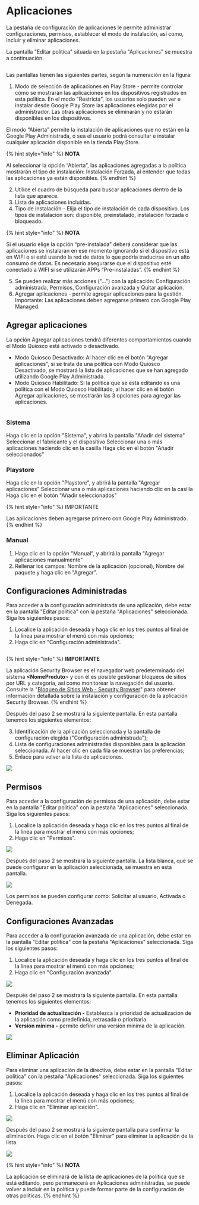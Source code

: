 # Aplicaciones

La pestaña de configuración de aplicaciones le permite administrar configuraciones, permisos, establecer el modo de instalación, así como, incluir y eliminar aplicaciones.

La pantalla "Editar política" situada en la pestaña "Aplicaciones" se muestra a continuación.

<figure><img src="../../.gitbook/assets/Captura de tela 2023-11-07 110836.png" alt=""><figcaption></figcaption></figure>

Las pantallas tienen las siguientes partes, según la numeración en la figura:

1. Modo de selección de aplicaciones en Play Store - permite controlar cómo se mostrarán las aplicaciones en los dispositivos registrados en esta política. En el modo "Restricta", los usuarios solo pueden ver e instalar desde Google Play Store las aplicaciones elegidas por el administrador. Las otras aplicaciones se eliminarán y no estarán disponibles en los dispositivos.

El modo “Abierta” permite la instalación de aplicaciones que no están en la Google Play Administrada, o sea el usuario podrá consultar e instalar cualquier aplicación disponible en la tienda Play Store.&#x20;

{% hint style="info" %}
**NOTA**

Al seleccionar la opción “Abierta”, las aplicaciones agregadas a la política mostrarán el tipo de instalación: Instalación Forzada, al entender que todas las aplicaciones ya están disponibles.
{% endhint %}

2. Utilice el cuadro de búsqueda para buscar aplicaciones dentro de la lista que aparece.
3. Lista de aplicaciones incluidas.
4. Tipo de instalación - Elija el tipo de instalación de cada dispositivo. Los tipos de instalación son: disponible, preinstalado, instalación forzada o bloqueado.

{% hint style="info" %}
**NOTA**

Si el usuario elige la opción “pre-instalada” deberá considerar que las aplicaciones se instalaran en ese momento ignorando si el dispositivo está en WIFI o si está usando la red de datos lo que podría traducirse en un alto consumo de datos. Es necesario asegurarse que el dispositivo esté conectado a WIFI si se utilizarán APPs “Pre-instaladas”.
{% endhint %}

5. Se pueden realizar más acciones ("...") con la aplicación: Configuración administrada, Permisos, Configuración avanzada y Quitar aplicación.
6. Agregar aplicaciones - permite agregar aplicaciones para la gestión. Importante: Las aplicaciones deben agregarse primero con Google Play Managed.&#x20;

## Agregar aplicaciones

La opción Agregar aplicaciones tendrá diferentes comportamientos cuando el Modo Quiosco está activado o desactivado.

* Modo Quiosco Desactivado: Al hacer clic en el botón "Agregar aplicaciones", si se trata de una política con Modo Quiosco Desactivado, se mostrará la lista de aplicaciones que se han agregado utilizando Google Play Administrada.
* Modo Quiosco Habilitado: Si la política que se está editando es una política con el Modo Quiosco Habilitado, al hacer clic en el botón Agregar aplicaciones, se mostrarán las 3 opciones para agregar las aplicaciones.



<figure><img src="../../.gitbook/assets/Captura de tela 2024-01-11 143003.png" alt=""><figcaption></figcaption></figure>

### Sistema

Haga clic en la opción "Sistema", y abrirá la pantalla "Añadir del sistema" Seleccionar el fabricante y el dispositivo Seleccionar una o más aplicaciones haciendo clic en la casilla Haga clic en el botón "Añadir seleccionados"

### Playstore

Haga clic en la opción "Playstore", y abrirá la pantalla "Agregar aplicaciones" Seleccionar una o más aplicaciones haciendo clic en la casilla Haga clic en el botón "Añadir seleccionados"

{% hint style="info" %}
IMPORTANTE

Las aplicaciones deben agregarse primero con Google Play Administrado.
{% endhint %}

### Manual

1. Haga clic en la opción "Manual", y abrirá la pantalla "Agregar aplicaciones manualmente"&#x20;
2. Rellenar los campos: Nombre de la aplicación (opcional), Nombre del paquete y haga clic en "Agregar".

## **Configuraciones Administradas**

Para acceder a la configuración administrada de una aplicación, debe estar en la pantalla "Editar política" con la pestaña "Aplicaciones" seleccionada. Siga los siguientes pasos:

1. Localice la aplicación deseada y haga clic en los tres puntos al final de la línea para mostrar el menú con más opciones;
2. Haga clic en "Configuración administrada".

<figure><img src="../../.gitbook/assets/Captura de tela 2023-11-06 174309.png" alt=""><figcaption></figcaption></figure>

{% hint style="info" %}
**IMPORTANTE**

La aplicación Security Browser es el navegador web predeterminado del sistema **\<NomeProduto**> y con él es posible gestionar bloqueos de sitios por URL y categoría, así como monitorear la navegación del usuario. Consulte la "[Bloqueo de Sitios Web - Security Browser](../../bloqueo-de-sitios-web-security-browser.md)" para obtener información detallada sobre la instalación y configuración de la aplicación Security Browser.
{% endhint %}

Después del paso 2 se mostrará la siguiente pantalla. En esta pantalla tenemos los siguientes elementos:

3. Identificación de la aplicación seleccionada y la pantalla de configuración elegida ("Configuración administrada");
4. Lista de configuraciones administradas disponibles para la aplicación seleccionada. Al hacer clic en cada fila se muestran las preferencias;
5. Enlace para volver a la lista de aplicaciones.

![](<../../.gitbook/assets/3 (8).png>)

## **Permisos**

Para acceder a la configuración de permisos de una aplicación, debe estar en la pantalla "Editar política" con la pestaña "Aplicaciones" seleccionada. Siga los siguientes pasos:

1. Localice la aplicación deseada y haga clic en los tres puntos al final de la línea para mostrar el menú con más opciones;
2. Haga clic en "Permisos".

![](<../../.gitbook/assets/4 (6).png>)

Después del paso 2 se mostrará la siguiente pantalla. La lista blanca, que se puede configurar en la aplicación seleccionada, se muestra en esta pantalla.

![](<../../.gitbook/assets/5 (6).png>)

Los permisos se pueden configurar como: Solicitar al usuario, Activada o Denegada.

## **Configuraciones Avanzadas**

Para acceder a la configuración avanzada de una aplicación, debe estar en la pantalla "Editar política" con la pestaña "Aplicaciones" seleccionada. Siga los siguientes pasos:

1. Localice la aplicación deseada y haga clic en los tres puntos al final de la línea para mostrar el menú con más opciones;
2. Haga clic en "Configuración avanzada".

![](<../../.gitbook/assets/6 (6).png>)

Después del paso 2 se mostrará la siguiente pantalla. En esta pantalla tenemos los siguientes elementos:

* **Prioridad de actualización -** Establezca la prioridad de actualización de la aplicación como predefinida, retrasada o prioritaria.
* **Versión mínima -** permite definir una versión mínima de la aplicación.

![](<../../.gitbook/assets/7 (6).png>)

## **Eliminar Aplicación**

Para eliminar una aplicación de la directiva, debe estar en la pantalla "Editar política" con la pestaña "Aplicaciones" seleccionada. Siga los siguientes pasos:

1. Localice la aplicación deseada y haga clic en los tres puntos al final de la línea para mostrar el menú con más opciones;
2. Haga clic en "Eliminar aplicación".

![](<../../.gitbook/assets/8 (6).png>)

Después del paso 2 se mostrará la siguiente pantalla para confirmar la eliminación. Haga clic en el botón "Eliminar" para eliminar la aplicación de la lista.

![](<../../.gitbook/assets/9 (6).png>)

{% hint style="info" %}
**NOTA**

La aplicación se eliminará de la lista de aplicaciones de la política que se está editando, pero permanecerá en Aplicaciones administradas, se puede volver a incluir en la política y puede formar parte de la configuración de otras políticas.
{% endhint %}
